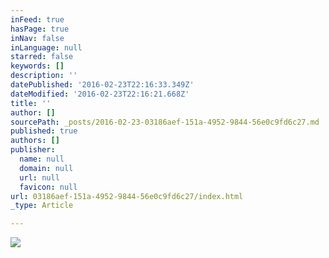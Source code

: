 ```yaml
---
inFeed: true
hasPage: true
inNav: false
inLanguage: null
starred: false
keywords: []
description: ''
datePublished: '2016-02-23T22:16:33.349Z'
dateModified: '2016-02-23T22:16:21.668Z'
title: ''
author: []
sourcePath: _posts/2016-02-23-03186aef-151a-4952-9844-56e0c9fd6c27.md
published: true
authors: []
publisher:
  name: null
  domain: null
  url: null
  favicon: null
url: 03186aef-151a-4952-9844-56e0c9fd6c27/index.html
_type: Article

---
```

![](https://the-grid-user-content.s3-us-west-2.amazonaws.com/46040b87-c2d2-448c-9a3f-1de5f093c9de.jpg)